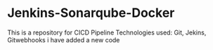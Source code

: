 # Jenkins-Sonarqube-Docker
This is a repository for CICD Pipeline
Technologies used: Git, Jekins, Gitwebhooks
i have added a new code

